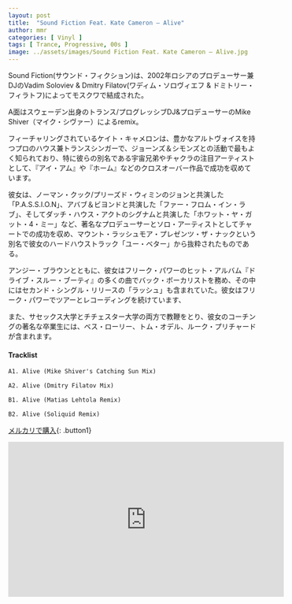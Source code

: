 ```yaml
---
layout: post
title:  "Sound Fiction Feat. Kate Cameron – Alive"
author: mmr
categories: [ Vinyl ]
tags: [ Trance, Progressive, 00s ]
image: ../assets/images/Sound Fiction Feat. Kate Cameron – Alive.jpg
---
```


Sound Fiction(サウンド・フィクション)は、2002年ロシアのプロデューサー兼DJのVadim Soloviev & Dmitry Filatov(ワディム・ソロヴィエフ & ドミトリー・フィラトフ)によってモスクワで結成された。

A面はスウェーデン出身のトランス/プログレッシブDJ&プロデューサーのMike Shiver（マイク・シヴァー）によるremix。


フィーチャリングされているケイト・キャメロンは、豊かなアルトヴォイスを持つプロのハウス兼トランスシンガーで、ジョーンズ＆シモンズとの活動で最もよく知られており、特に彼らの別名である宇宙兄弟やチャクラの注目アーティストとして、『アイ・アム』や『ホーム』などのクロスオーバー作品で成功を収めています。

彼女は、ノーマン・クック/プリーズド・ウィミンのジョンと共演した「P.A.S.S.I.O.N」、アバブ＆ビヨンドと共演した「ファー・フロム・イン・ラブ」、そしてダッチ・ハウス・アクトのシグナムと共演した「ホワット・ヤ・ガット・4・ミー」など、著名なプロデューサーとソロ・アーティストとしてチャートでの成功を収め、マウント・ラッシュモア・プレゼンツ・ザ・ナックという別名で彼女のハードハウストラック「ユー・ベター」から抜粋されたものである。

アンジー・ブラウンとともに、彼女はフリーク・パワーのヒット・アルバム『ドライブ・スルー・ブーティ』の多くの曲でバック・ボーカリストを務め、その中にはセカンド・シングル・リリースの「ラッシュ」も含まれていた。彼女はフリーク・パワーでツアーとレコーディングを続けています、

また、サセックス大学とチチェスター大学の両方で教鞭をとり、彼女のコーチングの著名な卒業生には、ベス・ローリー、トム・オデル、ルーク・プリチャードが含まれます。

#### Tracklist
```md
A1. Alive (Mike Shiver's Catching Sun Mix)

A2. Alive (Dmitry Filatov Mix)

B1. Alive (Matias Lehtola Remix)

B2. Alive (Soliquid Remix)
```

[メルカリで購入](https://jp.mercari.com/item/m89465785015?afid=6142608987){: .button1}

<iframe width="560" height="315" src="https://www.youtube.com/embed/bRKb2UDX8NE?si=JUOtFKTigm7ZU4ra" title="YouTube video player" frameborder="0" allow="accelerometer; autoplay; clipboard-write; encrypted-media; gyroscope; picture-in-picture; web-share" referrerpolicy="strict-origin-when-cross-origin" allowfullscreen></iframe>